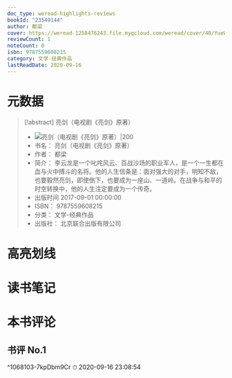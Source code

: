 ```yaml
---
doc_type: weread-highlights-reviews
bookId: "23549144"
author: 都梁
cover: https://weread-1258476243.file.myqcloud.com/weread/cover/40/YueWen_23549144/t7_YueWen_23549144.jpg
reviewCount: 1
noteCount: 0
isbn: 9787559608215
category: 文学-经典作品
lastReadDate: 2020-09-16
---
```

# 元数据
> [!abstract] 亮剑（电视剧《亮剑》原著）
> - ![ 亮剑（电视剧《亮剑》原著）|200](https://weread-1258476243.file.myqcloud.com/weread/cover/40/YueWen_23549144/t7_YueWen_23549144.jpg)
> - 书名： 亮剑（电视剧《亮剑》原著）
> - 作者： 都梁
> - 简介： 李云龙是一个叱咤风云、百战沙场的职业军人，是一个一生都在血与火中搏斗的名将。他的人生信条是：面对强大的对手，明知不敌，也要毅然亮剑，即使倒下，也要成为一座山、一道岭。在战争与和平的时空转换中，他的人生注定要成为一个传奇。
> - 出版时间 2017-09-01 00:00:00
> - ISBN： 9787559608215
> - 分类： 文学-经典作品
> - 出版社： 北京联合出版有限公司

# 高亮划线

# 读书笔记

# 本书评论

## 书评 No.1 
 ^1068103-7kpDbm9Cr
⏱ 2020-09-16 23:08:54
